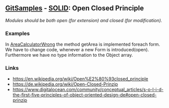 ## [GitSamples](/../../tree/master) - [SOLID](/../../tree/java-design-pattern/test/samples/solid): Open Closed Principle
<cite>Modules should be both open (for extension) and closed (for modification).</cite>
### Examples
In [AreaCalculatorWrong](AreaCalculatorWrong) the method getArea is implemented foreach form. 
We have to change code, whenever a new Form is introduced(open). Furthermore we have no type information 
to the Object array.

### Links
* https://en.wikipedia.org/wiki/Open%E2%80%93closed_principle
* https://de.wikipedia.org/wiki/Open-Closed-Prinzip
* https://www.digitalocean.com/community/conceptual_articles/s-o-l-i-d-the-first-five-principles-of-object-oriented-design-de#open-closed-prinzip